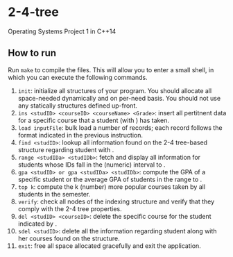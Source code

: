 # 2-4-tree
Operating Systems Project 1 in C++14

## How to run
Run `make` to compile the files. This will allow you to enter a small shell, in
which you can execute the following commands.

1. `init`:
initialize all structures of your program. You should allocate all space-needed
dynamically and on per-need basis. You should not use any statically structures
defined up-front.
2. `ins <studID> <courseID> <courseName> <Grade>`:
insert all pertitnent data for a specific course that a student (with <studID>)
has taken.
3. `load inputFile`:
bulk load a number of records; each record follows the format indicated in the
previous instruction.
4. `find <studID>`:
lookup all information found on the 2-4 tree-based structure regarding student
with <studID>.
5. `range <studIDa> <studIDb>`:
fetch and display all information for students whose IDs fall in the (numeric)
interval <studIDa> to <studIDb>.
6. `gpa <studID> or gpa <studIDa> <studIDb>`:
compute the GPA of a specific student or the average GPA of students in the
range <studIDa> to <studIDb>.
7. `top k`:
compute the k (number) more popular courses taken by all students in the
semester.
8. `verify`:
check all nodes of the indexing structure and verify that they comply with the
2-4 tree properties.
9. `del <studID> <courseID>`:
delete the specific course for the student indicated by <studID>.
10. `sdel <studID>`:
delete all the information regarding student <studID> along with her courses
found on the structure.
11. `exit`:
free all space allocated gracefully and exit the application.
